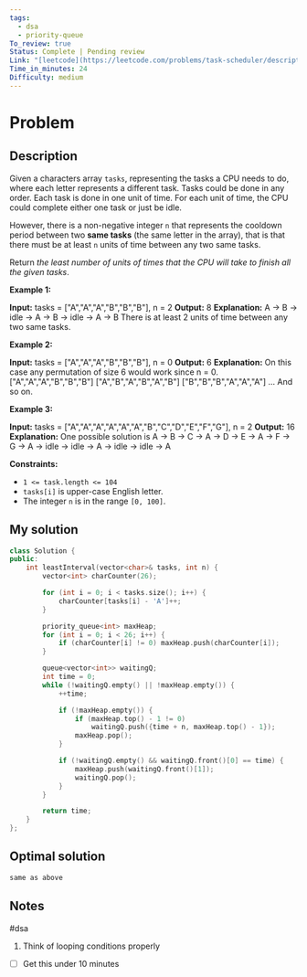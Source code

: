 ```yaml
---
tags:
  - dsa
  - priority-queue
To_review: true
Status: Complete | Pending review
Link: "[leetcode](https://leetcode.com/problems/task-scheduler/description/)"
Time_in_minutes: 24
Difficulty: medium
---
```

# Problem
## Description
Given a characters array `tasks`, representing the tasks a CPU needs to do, where each letter represents a different task. Tasks could be done in any order. Each task is done in one unit of time. For each unit of time, the CPU could complete either one task or just be idle.

However, there is a non-negative integer `n` that represents the cooldown period between two **same tasks** (the same letter in the array), that is that there must be at least `n` units of time between any two same tasks.

Return _the least number of units of times that the CPU will take to finish all the given tasks_.

**Example 1:**

**Input:** tasks = ["A","A","A","B","B","B"], n = 2
**Output:** 8
**Explanation:** 
A -> B -> idle -> A -> B -> idle -> A -> B
There is at least 2 units of time between any two same tasks.

**Example 2:**

**Input:** tasks = ["A","A","A","B","B","B"], n = 0
**Output:** 6
**Explanation:** On this case any permutation of size 6 would work since n = 0.
["A","A","A","B","B","B"]
["A","B","A","B","A","B"]
["B","B","B","A","A","A"]
...
And so on.

**Example 3:**

**Input:** tasks = ["A","A","A","A","A","A","B","C","D","E","F","G"], n = 2
**Output:** 16
**Explanation:** 
One possible solution is
A -> B -> C -> A -> D -> E -> A -> F -> G -> A -> idle -> idle -> A -> idle -> idle -> A

**Constraints:**

- `1 <= task.length <= 104`
- `tasks[i]` is upper-case English letter.
- The integer `n` is in the range `[0, 100]`.
## My solution
```cpp
class Solution {
public:
    int leastInterval(vector<char>& tasks, int n) {
        vector<int> charCounter(26);

        for (int i = 0; i < tasks.size(); i++) {
            charCounter[tasks[i] - 'A']++;
        }

        priority_queue<int> maxHeap;
        for (int i = 0; i < 26; i++) {
            if (charCounter[i] != 0) maxHeap.push(charCounter[i]);
        }

        queue<vector<int>> waitingQ;
        int time = 0;
        while (!waitingQ.empty() || !maxHeap.empty()) {
            ++time;

            if (!maxHeap.empty()) {
                if (maxHeap.top() - 1 != 0)
                    waitingQ.push({time + n, maxHeap.top() - 1});
                maxHeap.pop();
            }

            if (!waitingQ.empty() && waitingQ.front()[0] == time) {
                maxHeap.push(waitingQ.front()[1]);
                waitingQ.pop();
            }
        }

        return time;
    }
};
```
## Optimal solution
```cpp
same as above
```
## Notes
#dsa
1. Think of looping conditions properly
- [ ] Get this under 10 minutes